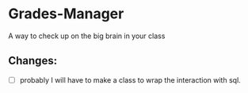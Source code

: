 # Grades-Manager
A way to check up on the big brain in your class

## Changes:

- [ ] probably I will have to make a class to wrap the interaction with sql.
